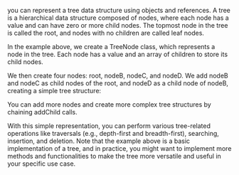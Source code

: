 you can represent a tree data structure using objects and references. A tree is a hierarchical data structure composed of nodes, where each node has a value and can have zero or more child nodes. The topmost node in the tree is called the root, and nodes with no children are called leaf nodes.

In the example above, we create a TreeNode class, which represents a node in the tree. Each node has a value and an array of children to store its child nodes.

We then create four nodes: root, nodeB, nodeC, and nodeD. We add nodeB and nodeC as child nodes of the root, and nodeD as a child node of nodeB, creating a simple tree structure:

You can add more nodes and create more complex tree structures by chaining addChild calls.

With this simple representation, you can perform various tree-related operations like traversals (e.g., depth-first and breadth-first), searching, insertion, and deletion. Note that the example above is a basic implementation of a tree, and in practice, you might want to implement more methods and functionalities to make the tree more versatile and useful in your specific use case.